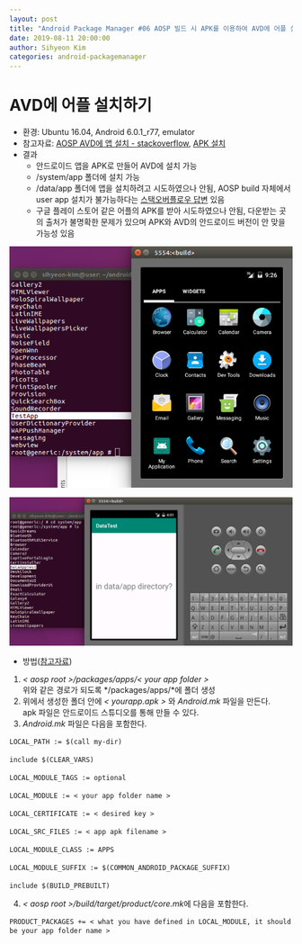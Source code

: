 ```yaml
---
layout: post
title: "Android Package Manager #06 AOSP 빌드 시 APK를 이용하여 AVD에 어플 설치"
date: 2019-08-11 20:00:00
author: Sihyeon Kim
categories: android-packagemanager
---
```


# AVD에 어플 설치하기  
- 환경: Ubuntu 16.04, Android 6.0.1_r77, emulator  
- 참고자료: [AOSP AVD에 앱 설치 - stackoverflow](https://stackoverflow.com/questions/10579827/how-do-i-add-apks-in-an-aosp-build), [APK 설치](https://bottlecok.tistory.com/100)  
- 결과  
  - 안드로이드 앱을 APK로 만들어 AVD에 설치 가능  
  - /system/app 폴더에 설치 가능  
  - /data/app 폴더에 앱을 설치하려고 시도하였으나 안됨, AOSP build 자체에서 user app 설치가 불가능하다는 [스택오버플로우 답변](https://stackoverflow.com/questions/11984572/how-do-i-install-an-app-into-the-data-app-folder-instead-of-the-system-app-folde) 있음    
  - 구글 플레이 스토어 같은 어플의 APK를 받아 시도하였으나 안됨, 다운받는 곳의 출처가 불명확한 문제가 있으며 APK와 AVD의 안드로이드 버전이 안 맞을 가능성 있음    

![result](/assets/avd-app-test.png)  

![result](/assets/avd-data-app-test.png)  

- 방법([참고자료](https://stackoverflow.com/questions/10579827/how-do-i-add-apks-in-an-aosp-build))  
1. *< aosp root >/packages/apps/< your app folder >*  
  위와 같은 경로가 되도록 */packages/apps/*에 폴더 생성  
2. 위에서 생성한 폴더 안에 *< yourapp.apk >* 와 *Android.mk* 파일을 만든다.  
  apk 파일은 안드로이드 스튜디오를 통해 만들 수 있다.  
3. *Android.mk* 파일은 다음을 포함한다.  

```
LOCAL_PATH := $(call my-dir)

include $(CLEAR_VARS)

LOCAL_MODULE_TAGS := optional

LOCAL_MODULE := < your app folder name >

LOCAL_CERTIFICATE := < desired key >

LOCAL_SRC_FILES := < app apk filename >

LOCAL_MODULE_CLASS := APPS

LOCAL_MODULE_SUFFIX := $(COMMON_ANDROID_PACKAGE_SUFFIX)

include $(BUILD_PREBUILT)
```  

4. *< aosp root >/build/target/product/core.mk*에 다음을 포함한다.  
  
```
PRODUCT_PACKAGES += < what you have defined in LOCAL_MODULE, it should be your app folder name >
```
